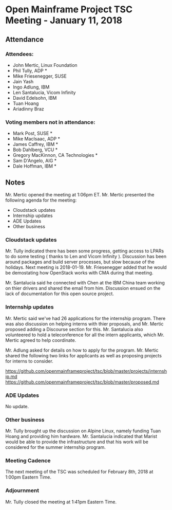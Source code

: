# Open Mainframe Project TSC Meeting - January 11, 2018

## Attendance

### Attendees:

* John Mertic, Linux Foundation
* Phil Tully, ADP *
* Mike Friesenegger, SUSE
* Jain Yash
* Ingo Adlung, IBM
* Len Santalucia, Vicom Infinity
* David Edelsohn, IBM
* Tuan Hoang
* Ariadinny Braz

### Voting members not in attendance:

* Mark Post, SUSE *
* Mike MacIsaac, ADP *
* James Caffrey, IBM *
* Bob Dahlberg, VCU *
* Gregory MacKinnon, CA Technologies *
* Sam D'Angelo, AIG *
* Dale Hoffman, IBM *

## Notes

Mr. Mertic opened the meeting at 1:06pm ET. Mr. Mertic presented the following agenda for the meeting:

* Cloudstack updates
* Internship updates
* ADE Updates
* Other business

### Cloudstack updates

Mr. Tully indicated there has been some progress, getting access to LPARs to do some testing ( thanks to Len and Vicom Infinity ). Discussion has been around packages and build server processes, but slow because of the holidays. Next meeting is 2018-01-19. Mr. Friesenegger added that he would be demostating how OpenStack works with CMA during that meeting.

Mr. Santalucia said he connected with Chen at the IBM China team working on thier drivers and shared the email from him. Discussion ensued on the lack of documentation for this open source project.

### Internship updates

Mr. Mertic said we've had 26 applications for the internship program. There was also discussion on helping interns with thier proposals, and Mr. Mertic proposed adding a Discourse section for this. Mr. Santalucia also volunteered to hold a teleconference for all the intern applicants, which Mr. Mertic agreed to help coordinate.

Mr. Adlung asked for details on how to apply for the program. Mr. Mertic shared the following two links for applicants as well as proposing projects for interns to consider.

https://github.com/openmainframeproject/tsc/blob/master/projects/internship.md
https://github.com/openmainframeproject/tsc/blob/master/proposed.md

### ADE Updates

No update.

### Other business

Mr. Tully brought up the discussion on Alpine Linux, namely funding Tuan Hoang and providing him hardware. Mr. Santalucia indicated that Marist would be able to provide the infrastructure and that his work will be considered for the summer internship program.

### Meeting Cadence

The next meeting of the TSC was scheduled for February 8th, 2018 at 1:00pm Eastern Time.

### Adjournment

Mr. Tully closed the meeting at 1:41pm Eastern Time.
